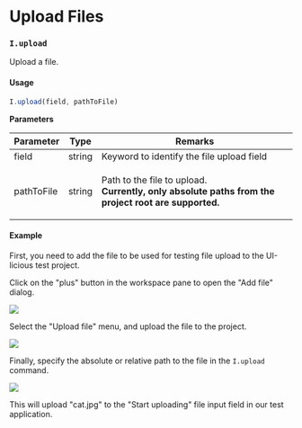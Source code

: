 # Upload Files

### `I.upload` <a href="#iupload" id="iupload"></a>

Upload a file.

#### Usage <a href="#usage" id="usage"></a>

```javascript
I.upload(field, pathToFile)
```

**Parameters**

| Parameter  | Type   | Remarks                                                                                                                    |
| ---------- | ------ | -------------------------------------------------------------------------------------------------------------------------- |
| field      | string | Keyword to identify the file upload field                                                                                  |
| pathToFile | string | <p>Path to the file to upload.<br><strong>Currently, only absolute paths from the project root are supported.</strong></p> |

#### Example <a href="#example" id="example"></a>

First, you need to add the file to be used for testing file upload to the UI-licious test project.

Click on the "plus" button in the workspace pane to open the "Add file" dialog.

![](https://docs.uilicious.com/images/i\_upload\_tutorial/add-file.png)

Select the "Upload file" menu, and upload the file to the project.

![](https://docs.uilicious.com/images/i\_upload\_tutorial/upload-file.png)

Finally, specify the absolute or relative path to the file in the `I.upload` command.

![](https://docs.uilicious.com/images/i\_upload\_tutorial/i-upload-command.png)

This will upload "cat.jpg" to the "Start uploading" file input field in our test application.
